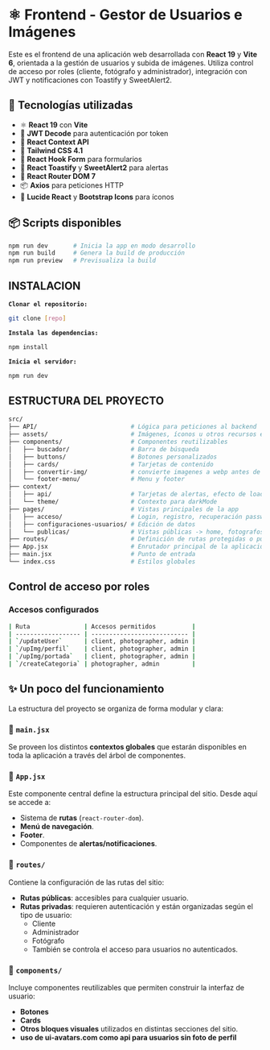 # ⚛️ Frontend - Gestor de Usuarios e Imágenes

Este es el frontend de una aplicación web desarrollada con **React 19** y **Vite 6**, orientada a la gestión de usuarios y subida de imágenes. Utiliza control de acceso por roles (cliente, fotógrafo y administrador), integración con JWT y notificaciones con Toastify y SweetAlert2.

## 🚀 Tecnologías utilizadas

- ⚛️ **React 19** con **Vite**
- 🔐 **JWT Decode** para autenticación por token
- 🧠 **React Context API**
- 🎨 **Tailwind CSS 4.1**
- 🧰 **React Hook Form** para formularios
- 🔔 **React Toastify** y **SweetAlert2** para alertas
- 🔁 **React Router DOM 7**
- 📦 **Axios** para peticiones HTTP
- 🧱 **Lucide React** y **Bootstrap Icons** para íconos

## 📦 Scripts disponibles

```bash
npm run dev       # Inicia la app en modo desarrollo
npm run build     # Genera la build de producción
npm run preview   # Previsualiza la build
```

## INSTALACION

**`Clonar el repositorio:`**

```bash
git clone [repo]
```

**`Instala las dependencias:`**

```bash
npm install
```

**`Inicia el servidor:`**

```bash
npm run dev
```

## ESTRUCTURA DEL PROYECTO

```bash
src/
├── API/                          # Lógica para peticiones al backend
├── assets/                       # Imágenes, íconos u otros recursos estáticos
├── components/                   # Componentes reutilizables
│   ├── buscador/                 # Barra de búsqueda
│   ├── buttons/                  # Botones personalizados
│   ├── cards/                    # Tarjetas de contenido
│   ├── convertir-img/            # convierte imagenes a webp antes de subir usando canvas
│   └── footer-menu/              # Menu y footer
├── context/                    
│   ├── api/                      # Tarjetas de alertas, efecto de loading.
│   └── theme/                    # Contexto para darkMode
├── pages/                        # Vistas principales de la app
│   ├── acceso/                   # Login, registro, recuperación password
│   ├── configuraciones-usuarios/ # Edición de datos
│   └── publicas/                 # Vistas públicas -> home, fotografos, etc
├── routes/                       # Definición de rutas protegidas o públicas
├── App.jsx                       # Enrutador principal de la aplicación
├── main.jsx                      # Punto de entrada
└── index.css                     # Estilos globales

```

## Control de acceso por roles

### Accesos configurados

```bash
| Ruta               | Accesos permitidos          |
| ------------------ | --------------------------- |
| `/updateUser`      | client, photographer, admin |
| `/upImg/perfil`    | client, photographer, admin |
| `/upImg/portada`   | client, photographer, admin |
| `/createCategoria` | photographer, admin         |

```

## ✨ Un poco del funcionamiento

La estructura del proyecto se organiza de forma modular y clara:

### 📌 `main.jsx`

Se proveen los distintos **contextos globales** que estarán disponibles en toda la aplicación a través del árbol de componentes.

### 📌 `App.jsx`

Este componente central define la estructura principal del sitio. Desde aquí se accede a:

- Sistema de **rutas** (`react-router-dom`).
- **Menú de navegación**.
- **Footer**.
- Componentes de **alertas/notificaciones**.

### 📁 `routes/`

Contiene la configuración de las rutas del sitio:

- **Rutas públicas**: accesibles para cualquier usuario.
- **Rutas privadas**: requieren autenticación y están organizadas según el tipo de usuario:
  - Cliente
  - Administrador
  - Fotógrafo
  - También se controla el acceso para usuarios no autenticados.

### 📁 `components/`

Incluye componentes reutilizables que permiten construir la interfaz de usuario:

- **Botones**
- **Cards**
- **Otros bloques visuales** utilizados en distintas secciones del sitio.
- **uso de ui-avatars.com como api para usuarios sin foto de perfil**
